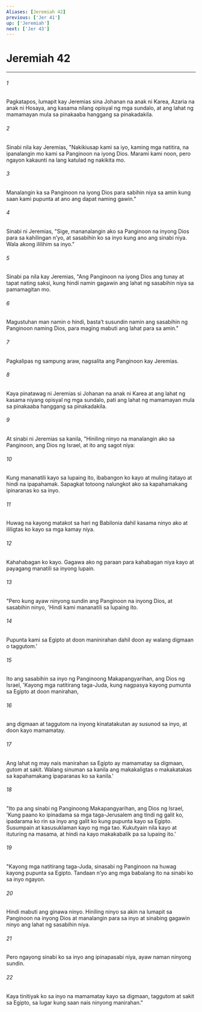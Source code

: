 ```yaml
---
Aliases: [Jeremiah 42]
previous: ['Jer 41']
up: ['Jeremiah']
next: ['Jer 43']
---
```

# Jeremiah 42

***


###### 1 


Pagkatapos, lumapit kay Jeremias sina Johanan na anak ni Karea, Azaria na anak ni Hosaya, ang kasama nilang opisyal ng mga sundalo, at ang lahat ng mamamayan mula sa pinakaaba hanggang sa pinakadakila. 


###### 2 


Sinabi nila kay Jeremias, "Nakikiusap kami sa iyo, kaming mga natitira, na ipanalangin mo kami sa Panginoon na iyong Dios. Marami kami noon, pero ngayon kakaunti na lang katulad ng nakikita mo. 


###### 3 


Manalangin ka sa Panginoon na iyong Dios para sabihin niya sa amin kung saan kami pupunta at ano ang dapat naming gawin." 


###### 4 


Sinabi ni Jeremias, "Sige, mananalangin ako sa Panginoon na inyong Dios para sa kahilingan nʼyo, at sasabihin ko sa inyo kung ano ang sinabi niya. Wala akong ililihim sa inyo." 


###### 5 


Sinabi pa nila kay Jeremias, "Ang Panginoon na iyong Dios ang tunay at tapat nating saksi, kung hindi namin gagawin ang lahat ng sasabihin niya sa pamamagitan mo. 


###### 6 


Magustuhan man namin o hindi, bastaʼt susundin namin ang sasabihin ng Panginoon naming Dios, para maging mabuti ang lahat para sa amin." 


###### 7 


Pagkalipas ng sampung araw, nagsalita ang Panginoon kay Jeremias. 


###### 8 


Kaya pinatawag ni Jeremias si Johanan na anak ni Karea at ang lahat ng kasama niyang opisyal ng mga sundalo, pati ang lahat ng mamamayan mula sa pinakaaba hanggang sa pinakadakila. 


###### 9 


At sinabi ni Jeremias sa kanila, "Hiniling ninyo na manalangin ako sa Panginoon, ang Dios ng Israel, at ito ang sagot niya: 


###### 10 


Kung mananatili kayo sa lupaing ito, ibabangon ko kayo at muling itatayo at hindi na ipapahamak. Sapagkat totoong nalungkot ako sa kapahamakang ipinaranas ko sa inyo. 


###### 11 


Huwag na kayong matakot sa hari ng Babilonia dahil kasama ninyo ako at ililigtas ko kayo sa mga kamay niya. 


###### 12 


Kahahabagan ko kayo. Gagawa ako ng paraan para kahabagan niya kayo at payagang manatili sa inyong lupain. 


###### 13 


"Pero kung ayaw ninyong sundin ang Panginoon na inyong Dios, at sasabihin ninyo, 'Hindi kami mananatili sa lupaing ito. 


###### 14 


Pupunta kami sa Egipto at doon maninirahan dahil doon ay walang digmaan o taggutom.' 


###### 15 


Ito ang sasabihin sa inyo ng Panginoong Makapangyarihan, ang Dios ng Israel, 'Kayong mga natitirang taga-Juda, kung nagpasya kayong pumunta sa Egipto at doon manirahan, 


###### 16 


ang digmaan at taggutom na inyong kinatatakutan ay susunod sa inyo, at doon kayo mamamatay. 


###### 17 


Ang lahat ng may nais manirahan sa Egipto ay mamamatay sa digmaan, gutom at sakit. Walang sinuman sa kanila ang makakaligtas o makakatakas sa kapahamakang ipaparanas ko sa kanila.' 


###### 18 


"Ito pa ang sinabi ng Panginoong Makapangyarihan, ang Dios ng Israel, 'Kung paano ko ipinadama sa mga taga-Jerusalem ang tindi ng galit ko, ipadarama ko rin sa inyo ang galit ko kung pupunta kayo sa Egipto. Susumpain at kasusuklaman kayo ng mga tao. Kukutyain nila kayo at ituturing na masama, at hindi na kayo makakabalik pa sa lupaing ito.' 


###### 19 


"Kayong mga natitirang taga-Juda, sinasabi ng Panginoon na huwag kayong pupunta sa Egipto. Tandaan nʼyo ang mga babalang ito na sinabi ko sa inyo ngayon. 


###### 20 


Hindi mabuti ang ginawa ninyo. Hiniling ninyo sa akin na lumapit sa Panginoon na inyong Dios at manalangin para sa inyo at sinabing gagawin ninyo ang lahat ng sasabihin niya. 


###### 21 


Pero ngayong sinabi ko sa inyo ang ipinapasabi niya, ayaw naman ninyong sundin. 


###### 22 


Kaya tinitiyak ko sa inyo na mamamatay kayo sa digmaan, taggutom at sakit sa Egipto, sa lugar kung saan nais ninyong manirahan."
